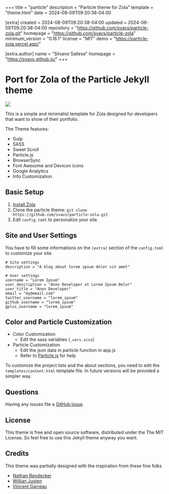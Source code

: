
+++
title = "particle"
description = "Particle theme for Zola"
template = "theme.html"
date = 2024-08-09T09:20:38-04:00

[extra]
created = 2024-08-09T09:20:38-04:00
updated = 2024-08-09T09:20:38-04:00
repository = "https://github.com/svavs/particle-zola.git"
homepage = "https://github.com/svavs/particle-zola"
minimum_version = "0.16.1"
license = "MIT"
demo = "https://particle-zola.vercel.app/"

[extra.author]
name = "Silvano Sallese"
homepage = "https://svavs.github.io/"
+++        

# Port for Zola of the Particle Jekyll theme

![](./screenshot.jpg)

This is a simple and minimalist template for Zola designed for developers that want to show of their portfolio.

The Theme features:

- Gulp
- SASS
- Sweet Scroll
- Particle.js
- BrowserSync
- Font Awesome and Devicon icons
- Google Analytics
- Info Customization

## Basic Setup

1. [Install Zola](https://getzola.com)
2. Clone the particle theme: `git clone https://github.com/svavs/particle-zola.git`
3. Edit `config.toml` to personalize your site.

## Site and User Settings

You have to fill some informations on the `[extra]` section of the `config.toml` to customize your site.

```
# Site settings
description = "A blog about lorem ipsum dolor sit amet"

# User settings
username = "Lorem Ipsum"
user_description = "Anon Developer at Lorem Ipsum Dolor"
user_title = "Anon Developer"
email = "my@email.com"
twitter_username = "lorem_ipsum"
github_username = "lorem_ipsum"
gplus_username = "lorem_ipsum"
```

## Color and Particle Customization
- Color Customization
  - Edit the sass variables (`_vars.scss`)
- Particle Customization
  - Edit the json data in particle function in app.js
  - Refer to [Particle.js](https://github.com/VincentGarreau/particles.js/) for help

To customize the project lists and the about sections, you need to edit the `templates/content.html` template file.
In future versions will be provided a simpler way.

## Questions

Having any issues file a [GitHub Issue](https://github.com/svavs/particle-zola/issues/new).

## License

This theme is free and open source software, distributed under the The MIT License. So feel free to use this Jekyll theme anyway you want.

## Credits

This theme was partially designed with the inspiration from these fine folks
- [Nathan Randecker](https://github.com/nrandecker/particle)
- [Willian Justen](https://github.com/willianjusten/will-jekyll-template)
- [Vincent Garreau](https://github.com/VincentGarreau/particles.js/)

        